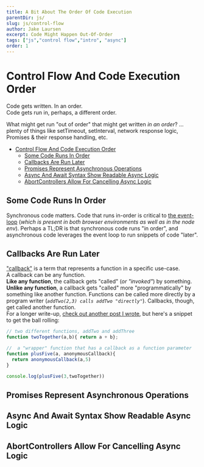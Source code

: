 ```yaml
---
title: A Bit About The Order Of Code Execution
parentDir: js/
slug: js/control-flow
author: Jake Laursen
excerpt: Code Might Happen Out-Of-Order
tags: ["js","control flow","intro", "async"]
order: 1
---
```


# Control Flow And Code Execution Order
Code gets written. In an order.  
Code gets run in, perhaps, a different order.  

What might get run "out of order" that might get written _in an order_? ... plenty of things like setTimeout, setInterval, network response logic, Promises & their response handling, etc.  



- [Control Flow And Code Execution Order](#control-flow-and-code-execution-order)
  - [Some Code Runs In Order](#some-code-runs-in-order)
  - [Callbacks Are Run Later](#callbacks-are-run-later)
  - [Promises Represent Asynchronous Operations](#promises-represent-asynchronous-operations)
  - [Async And Await Syntax Show Readable Async Logic](#async-and-await-syntax-show-readable-async-logic)
  - [AbortControllers Allow For Cancelling Async Logic](#abortcontrollers-allow-for-cancelling-async-logic)


## Some Code Runs In Order
Synchronous code matters. Code that runs in-order is critical to [the event-loop](/node/event-loop) (_which is present in both browser environments as well as in the node env_). Perhaps a TL;DR is that synchronous code runs "in order", and asynchronous code leverages the event loop to run snippets of code "later".    

## Callbacks Are Run Later
["callback"](https://developer.mozilla.org/en-US/docs/Glossary/Callback_function) is a term that represents a function in a specific use-case.  
A callback can be any function.  
**Like any function**, the callback gets "called" (_or "invoked"_) by something.  
**Unlike any function**, a callback gets "called" more "programmatically" by something like another function. Functions can be called more directly by a program writer (_`addTwo(2,3) calls addTwo "directly"`_). Callbacks, though, get called  another function.  
For a longer write-up, [check out another post I wrote](/js/control-flow/callbacks), but here's a snippet to get the ball rolling: 
```js
// two different functions, addTwo and addThree
function twoTogether(a,b){ return a + b};

//  a "wrapper" function that has a callback as a function parameter
function plusFive(a, anonymousCallback){
  return anonymousCallback(a,5)
}

console.log(plusFive(3,twoTogether))
```
## Promises Represent Asynchronous Operations
## Async And Await Syntax Show Readable Async Logic
## AbortControllers Allow For Cancelling Async Logic 